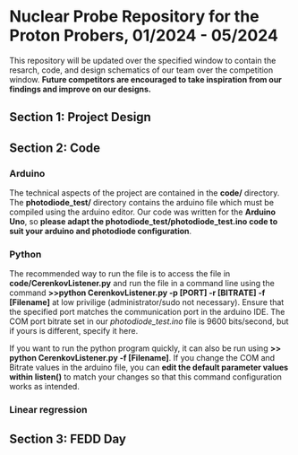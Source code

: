# Nuclear Probe Repository for the Proton Probers, 01/2024 - 05/2024

This repository will be updated over the specified window to contain the resarch, code, and design schematics of our team over the competition window. **Future competitors are encouraged to take inspiration from our findings and improve on our designs.**

## Section 1: Project Design

## Section 2: Code

### Arduino
The technical aspects of the project are contained in the **code/** directory. The **photodiode_test/** directory contains the arduino file which must be compiled using the arduino editor. Our code was written for the **Arduino Uno**, so **please adapt the photodiode_test/photodiode_test.ino code to suit your arduino and photodiode configuration**.

### Python
The recommended way to run the file is to access the file in **code/CerenkovListener.py** and run the file in a command line using the command **>>python CerenkovListener.py -p [PORT] -r [BITRATE] -f [Filename]** at low privilige (administrator/sudo not necessary). Ensure that the specified port matches the communication port in the arduino IDE. The COM port bitrate set in our *photodiode_test.ino* file is 9600 bits/second, but if yours is different, specify it here. 

If you want to run the python program quickly, it can also be run using **>> python CerenkovListener.py -f [Filename]**.  If you change the COM and Bitrate values in the arduino file, you can **edit the default parameter values within listen()** to match your changes so that this command configuration works as intended. 

### Linear regression

## Section 3: FEDD Day
